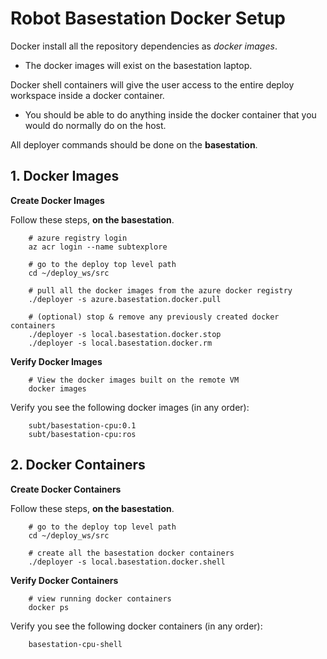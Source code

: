 # Robot Basestation Docker Setup

Docker install all the repository dependencies as *docker images*.

- The docker images will exist on the basestation laptop.

Docker shell containers will give the user access to the entire deploy workspace inside a docker container.

- You should be able to do anything inside the docker container that you would do normally do on the host.

All deployer commands should be done on the **basestation**.

## 1. Docker Images

**Create Docker Images**

Follow these steps, **on the basestation**.

        # azure registry login
        az acr login --name subtexplore

        # go to the deploy top level path
        cd ~/deploy_ws/src

        # pull all the docker images from the azure docker registry
        ./deployer -s azure.basestation.docker.pull

        # (optional) stop & remove any previously created docker containers
        ./deployer -s local.basestation.docker.stop
        ./deployer -s local.basestation.docker.rm

**Verify Docker Images**

        # View the docker images built on the remote VM
        docker images

Verify you see the following docker images (in any order):

        subt/basestation-cpu:0.1
        subt/basestation-cpu:ros

## 2. Docker Containers

**Create Docker Containers**

Follow these steps, **on the basestation**.

        # go to the deploy top level path
        cd ~/deploy_ws/src

        # create all the basestation docker containers
        ./deployer -s local.basestation.docker.shell

**Verify Docker Containers**

        # view running docker containers
        docker ps

Verify you see the following docker containers (in any order):

        basestation-cpu-shell
